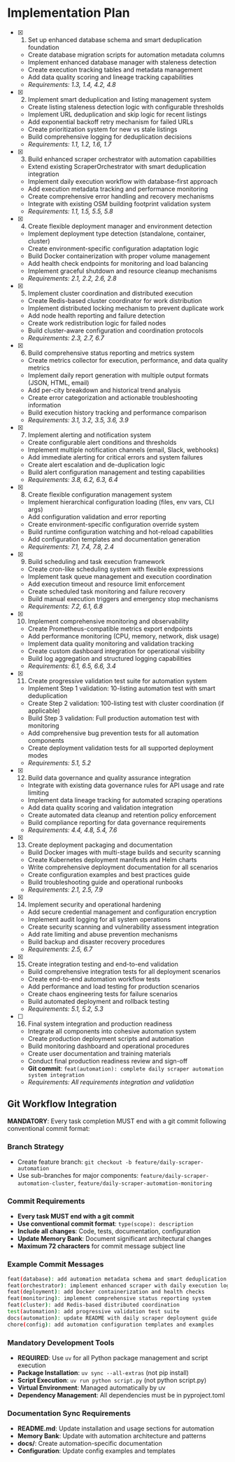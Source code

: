 # Implementation Plan

- [x] 1. Set up enhanced database schema and smart deduplication foundation
  - Create database migration scripts for automation metadata columns
  - Implement enhanced database manager with staleness detection
  - Create execution tracking tables and metadata management
  - Add data quality scoring and lineage tracking capabilities
  - _Requirements: 1.3, 1.4, 4.2, 4.8_

- [x] 2. Implement smart deduplication and listing management system
  - Create listing staleness detection logic with configurable thresholds
  - Implement URL deduplication and skip logic for recent listings
  - Add exponential backoff retry mechanism for failed URLs
  - Create prioritization system for new vs stale listings
  - Build comprehensive logging for deduplication decisions
  - _Requirements: 1.1, 1.2, 1.6, 1.7_

- [x] 3. Build enhanced scraper orchestrator with automation capabilities
  - Extend existing ScraperOrchestrator with smart deduplication integration
  - Implement daily execution workflow with database-first approach
  - Add execution metadata tracking and performance monitoring
  - Create comprehensive error handling and recovery mechanisms
  - Integrate with existing OSM building footprint validation system
  - _Requirements: 1.1, 1.5, 5.5, 5.8_

- [x] 4. Create flexible deployment manager and environment detection


  - Implement deployment type detection (standalone, container, cluster)
  - Create environment-specific configuration adaptation logic
  - Build Docker containerization with proper volume management
  - Add health check endpoints for monitoring and load balancing
  - Implement graceful shutdown and resource cleanup mechanisms
  - _Requirements: 2.1, 2.2, 2.6, 2.8_

- [x] 5. Implement cluster coordination and distributed execution
  - Create Redis-based cluster coordinator for work distribution
  - Implement distributed locking mechanism to prevent duplicate work
  - Add node health reporting and failure detection
  - Create work redistribution logic for failed nodes
  - Build cluster-aware configuration and coordination protocols
  - _Requirements: 2.3, 2.7, 6.7_

- [x] 6. Build comprehensive status reporting and metrics system
  - Create metrics collector for execution, performance, and data quality metrics
  - Implement daily report generation with multiple output formats (JSON, HTML, email)
  - Add per-city breakdown and historical trend analysis
  - Create error categorization and actionable troubleshooting information
  - Build execution history tracking and performance comparison
  - _Requirements: 3.1, 3.2, 3.5, 3.6, 3.9_

- [x] 7. Implement alerting and notification system
  - Create configurable alert conditions and thresholds
  - Implement multiple notification channels (email, Slack, webhooks)
  - Add immediate alerting for critical errors and system failures
  - Create alert escalation and de-duplication logic
  - Build alert configuration management and testing capabilities
  - _Requirements: 3.8, 6.2, 6.3, 6.4_

- [x] 8. Create flexible configuration management system



  - Implement hierarchical configuration loading (files, env vars, CLI args)
  - Add configuration validation and error reporting
  - Create environment-specific configuration override system
  - Build runtime configuration watching and hot-reload capabilities
  - Add configuration templates and documentation generation
  - _Requirements: 7.1, 7.4, 7.8, 2.4_

- [x] 9. Build scheduling and task execution framework
  - Create cron-like scheduling system with flexible expressions
  - Implement task queue management and execution coordination
  - Add execution timeout and resource limit enforcement
  - Create scheduled task monitoring and failure recovery
  - Build manual execution triggers and emergency stop mechanisms
  - _Requirements: 7.2, 6.1, 6.8_

- [x] 10. Implement comprehensive monitoring and observability
  - Create Prometheus-compatible metrics export endpoints
  - Add performance monitoring (CPU, memory, network, disk usage)
  - Implement data quality monitoring and validation tracking
  - Create custom dashboard integration for operational visibility
  - Build log aggregation and structured logging capabilities
  - _Requirements: 6.1, 6.5, 6.6, 3.4_

- [x] 11. Create progressive validation test suite for automation system
  - Implement Step 1 validation: 10-listing automation test with smart deduplication
  - Create Step 2 validation: 100-listing test with cluster coordination (if applicable)
  - Build Step 3 validation: Full production automation test with monitoring
  - Add comprehensive bug prevention tests for all automation components
  - Create deployment validation tests for all supported deployment modes
  - _Requirements: 5.1, 5.2_

- [x] 12. Build data governance and quality assurance integration
  - Integrate with existing data governance rules for API usage and rate limiting
  - Implement data lineage tracking for automated scraping operations
  - Add data quality scoring and validation integration
  - Create automated data cleanup and retention policy enforcement
  - Build compliance reporting for data governance requirements
  - _Requirements: 4.4, 4.8, 5.4, 7.6_

- [x] 13. Create deployment packaging and documentation
  - Build Docker images with multi-stage builds and security scanning
  - Create Kubernetes deployment manifests and Helm charts
  - Write comprehensive deployment documentation for all scenarios
  - Create configuration examples and best practices guide
  - Build troubleshooting guide and operational runbooks
  - _Requirements: 2.1, 2.5, 7.9_

- [x] 14. Implement security and operational hardening

  - Add secure credential management and configuration encryption
  - Implement audit logging for all system operations
  - Create security scanning and vulnerability assessment integration
  - Add rate limiting and abuse prevention mechanisms
  - Build backup and disaster recovery procedures
  - _Requirements: 2.5, 6.7_

- [x] 15. Create integration testing and end-to-end validation


  - Build comprehensive integration tests for all deployment scenarios
  - Create end-to-end automation workflow tests
  - Add performance and load testing for production scenarios
  - Create chaos engineering tests for failure scenarios
  - Build automated deployment and rollback testing
  - _Requirements: 5.1, 5.2, 5.3_

- [ ] 16. Final system integration and production readiness
  - Integrate all components into cohesive automation system
  - Create production deployment scripts and automation
  - Build monitoring dashboard and operational procedures
  - Create user documentation and training materials
  - Conduct final production readiness review and sign-off
  - **Git commit**: `feat(automation): complete daily scraper automation system integration`
  - _Requirements: All requirements integration and validation_

## Git Workflow Integration

**MANDATORY**: Every task completion MUST end with a git commit following conventional commit format:

### Branch Strategy
- Create feature branch: `git checkout -b feature/daily-scraper-automation`
- Use sub-branches for major components: `feature/daily-scraper-automation-cluster`, `feature/daily-scraper-automation-monitoring`

### Commit Requirements
- **Every task MUST end with a git commit**
- **Use conventional commit format**: `type(scope): description`
- **Include all changes**: Code, tests, documentation, configuration
- **Update Memory Bank**: Document significant architectural changes
- **Maximum 72 characters** for commit message subject line

### Example Commit Messages
```bash
feat(database): add automation metadata schema and smart deduplication
feat(orchestrator): implement enhanced scraper with daily execution logic
feat(deployment): add Docker containerization and health checks
feat(monitoring): implement comprehensive status reporting system
feat(cluster): add Redis-based distributed coordination
test(automation): add progressive validation test suite
docs(automation): update README with daily scraper deployment guide
chore(config): add automation configuration templates and examples
```

### Mandatory Development Tools
- **REQUIRED**: Use `uv` for all Python package management and script execution
- **Package Installation**: `uv sync --all-extras` (not pip install)
- **Script Execution**: `uv run python script.py` (not python script.py)
- **Virtual Environment**: Managed automatically by uv
- **Dependency Management**: All dependencies must be in pyproject.toml

### Documentation Sync Requirements
- **README.md**: Update installation and usage sections for automation
- **Memory Bank**: Update with automation architecture and patterns
- **docs/**: Create automation-specific documentation
- **Configuration**: Update config examples and templates